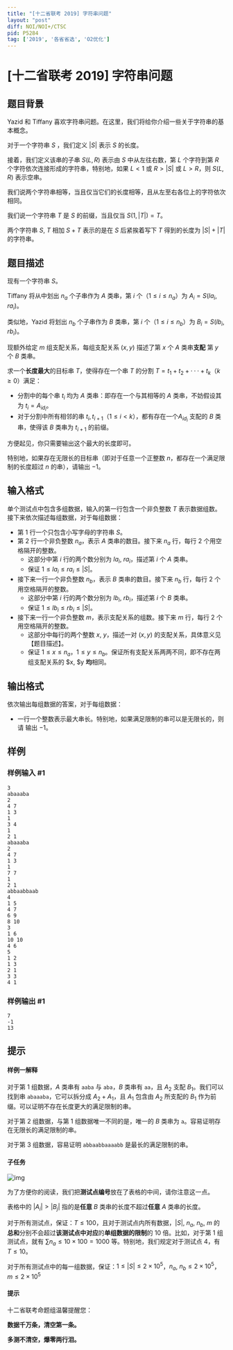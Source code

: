 ```yaml
---
title: "[十二省联考 2019] 字符串问题"
layout: "post"
diff: NOI/NOI+/CTSC
pid: P5284
tag: ['2019', '各省省选', 'O2优化']
---
```

# [十二省联考 2019] 字符串问题
## 题目背景

Yazid 和 Tiffany 喜欢字符串问题。在这里，我们将给你介绍一些关于字符串的基本概念。

对于一个字符串 $S$ ，我们定义 $|S|$ 表示 $S$ 的长度。

接着，我们定义该串的子串 $S(L, R)$ 表示由 $S$ 中从左往右数，第 $L$ 个字符到第 $R$ 个字符依次连接形成的字符串，特别地，如果 $L < 1$ 或 $R > |S|$ 或 $L > R$，则 $S(L, R)$ 表示空串。

我们说两个字符串相等，当且仅当它们的长度相等，且从左至右各位上的字符依次
相同。

我们说一个字符串 $T$ 是 $S$ 的前缀，当且仅当 $S(1, |T|) = T$。

两个字符串 $S$, $T$ 相加 $S + T$ 表示的是在 $S$ 后紧挨着写下 $T$ 得到的长度为 $|S| + |T|$ 的字符串。
## 题目描述

现有一个字符串 $S$。

Tiffany 将从中划出 $n_a$ 个子串作为 $A$ 类串，第 $i$ 个（$1 \leqslant i \leqslant n_a$）为 $A_i = S(la_i, ra_i)$。

类似地，Yazid 将划出 $n_b$ 个子串作为 $B$ 类串，第 $i$ 个（$1 \leqslant i \leqslant n_b$）为 $B_i = S(lb_i, rb_i)$。

现额外给定 $m$ 组支配关系，每组支配关系 $(x, y)$ 描述了第 $x$ 个 $A$ 类串**支配** 第 $y$ 个 $B$ 类串。

求一个**长度最大**的目标串 $T$，使得存在一个串 $T$ 的分割 $T = t_1+t_2+· · ·+t_k$（$k \geqslant 0$）满足：
- 分割中的每个串 $t_i$ 均为 $A$ 类串：即存在一个与其相等的 $A$ 类串，不妨假设其为 $t_i = A_{id_i}$。
- 对于分割中所有相邻的串 $t_i, t_{i+1}$（$1 \leqslant i < k$），都有存在一个$A_{id_i}$ 支配的 $B$ 类串，使得该 $B$ 类串为 $t_{i+1}$ 的前缀。

方便起见，你只需要输出这个最大的长度即可。

特别地，如果存在无限长的目标串（即对于任意一个正整数 $n$，都存在一个满足限制的长度超过 $n$ 的串），请输出 $-1$。
## 输入格式

单个测试点中包含多组数据，输入的第一行包含一个非负整数 $T$ 表示数据组数。接下来依次描述每组数据，对于每组数据：
- 第 $1$ 行一个只包含小写字母的字符串 $S$。
- 第 $2$ 行一个非负整数 $n_a$，表示 $A$ 类串的数目。接下来 $n_a$ 行，每行 $2$ 个用空格隔开的整数。
  - 这部分中第 $i$ 行的两个数分别为 $la_i$, $ra_i$，描述第 $i$ 个 $A$ 类串。
  - 保证 $1 \leqslant la_i \leqslant ra_i \leqslant |S|$。
- 接下来一行一个非负整数 $n_b$，表示 $B$ 类串的数目。接下来 $n_b$ 行，每行 $2$ 个用空格隔开的整数。
  - 这部分中第 $i$ 行的两个数分别为 $lb_i$, $rb_i$，描述第 $i$ 个 $B$ 类串。
  - 保证 $1 \leqslant lb_i \leqslant rb_i \leqslant |S|$。
- 接下来一行一个非负整数 $m$，表示支配关系的组数。接下来 $m$ 行，每行 $2$ 个用空格隔开的整数。
  - 这部分中每行的两个整数 $x$,  $y$，描述一对 $(x, y)$ 的支配关系，具体意义见
【题目描述】。
  - 保证 $1 \leqslant x \leqslant n_a$，$1 \leqslant y \leqslant n_b$。保证所有支配关系两两不同，即不存在两组支配关系的 $x, $y **均**相同。
## 输出格式

依次输出每组数据的答案，对于每组数据：
- 一行一个整数表示最大串长。特别地，如果满足限制的串可以是无限长的，则请
输出 $-1$。
## 样例

### 样例输入 #1
```
3
abaaaba
2
4 7
1 3
1
3 4
1
2 1
abaaaba
2
4 7
1 3
1
7 7
1
2 1
abbaabbaab
4
1 5
4 7
6 9
8 10
3
1 6
10 10
4 6
5
1 2
1 3
2 1
3 3
4 1
```
### 样例输出 #1
```
7
-1
13
```
## 提示

#### 样例一解释
对于第 $1$ 组数据，$A$ 类串有 $\texttt{aaba}$ 与 $\texttt{aba}$，$B$ 类串有 $\texttt{aa}$，且 $A_2$ 支配 $B_1$。我们可以找到串 $\texttt{abaaaba}$，它可以拆分成 $A_2 + A_1$，且 $A_1$ 包含由 $A_2$ 所支配的 $B_1$ 作为前缀。可以证明不存在长度更大的满足限制的串。

对于第 $2$ 组数据，与第 $1$ 组数据唯一不同的是，唯一的 $B$ 类串为 $\texttt{a}$。容易证明存在无限长的满足限制的串。

对于第 $3$ 组数据，容易证明 $\texttt{abbaabbaaaabb}$ 是最长的满足限制的串。

#### 子任务
![img](https://s2.ax1x.com/2019/04/06/AW276I.png)

为了方便你的阅读，我们把**测试点编号**放在了表格的中间，请你注意这一点。

表格中的 $|A_i| > |B_j|$ 指的是**任意** $B$ 类串的长度不超过**任意** $A$ 类串的长度。

对于所有测试点，保证：$T \leqslant 100$，且对于测试点内所有数据，$|S|$, $n_a$, $n_b$, $m$ 的**总和**分别不会超过**该测试点中对应**的**单组数据的限制**的 $10$ 倍。比如，对于第 $1$ 组测试点，就有 $\sum n_a \leqslant 10 \times 100 = 1000$ 等。特别地，我们规定对于测试点 $4$，有 $T \leqslant 10$。

对于所有测试点中的每一组数据，保证：$1 \leqslant |S| \leqslant 2 \times 10^5$，$n_a$, $n_b \leqslant 2 \times 10^5$，$m \leqslant 2 \times 10^5$

#### 提示
十二省联考命题组温馨提醒您：

**数据千万条，清空第一条。**

**多测不清空，爆零两行泪。**
